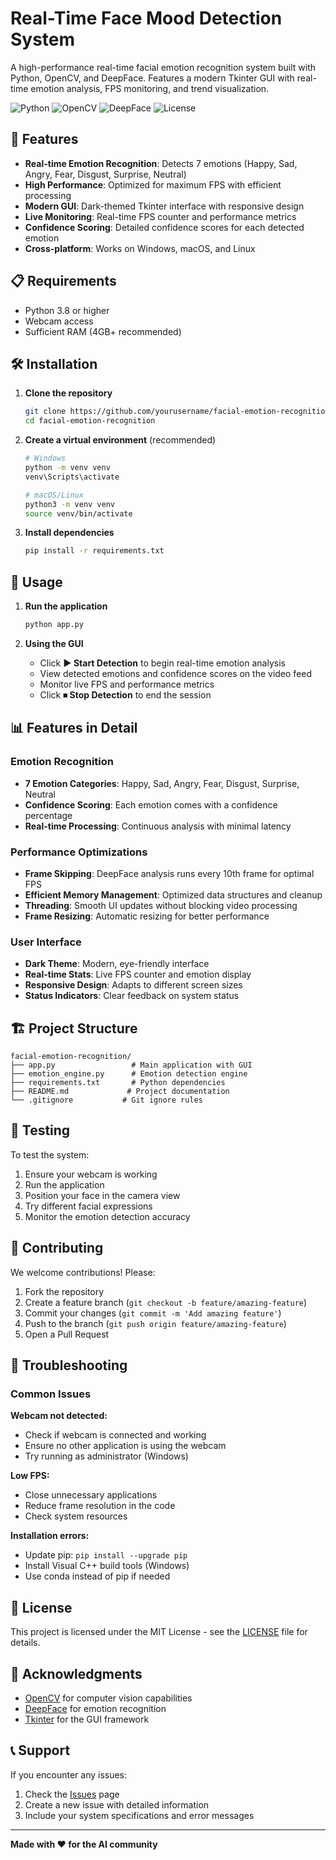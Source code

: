 # Real-Time Face Mood Detection System

A high-performance real-time facial emotion recognition system built with Python, OpenCV, and DeepFace. Features a modern Tkinter GUI with real-time emotion analysis, FPS monitoring, and trend visualization.

![Python](https://img.shields.io/badge/Python-3.8+-blue.svg)
![OpenCV](https://img.shields.io/badge/OpenCV-4.8+-green.svg)
![DeepFace](https://img.shields.io/badge/DeepFace-0.0.79+-orange.svg)
![License](https://img.shields.io/badge/License-MIT-yellow.svg)

## 🚀 Features

- **Real-time Emotion Recognition**: Detects 7 emotions (Happy, Sad, Angry, Fear, Disgust, Surprise, Neutral)
- **High Performance**: Optimized for maximum FPS with efficient processing
- **Modern GUI**: Dark-themed Tkinter interface with responsive design
- **Live Monitoring**: Real-time FPS counter and performance metrics
- **Confidence Scoring**: Detailed confidence scores for each detected emotion
- **Cross-platform**: Works on Windows, macOS, and Linux

## 📋 Requirements

- Python 3.8 or higher
- Webcam access
- Sufficient RAM (4GB+ recommended)

## 🛠️ Installation

1. **Clone the repository**
   ```bash
   git clone https://github.com/yourusername/facial-emotion-recognition.git
   cd facial-emotion-recognition
   ```

2. **Create a virtual environment** (recommended)
   ```bash
   # Windows
   python -m venv venv
   venv\Scripts\activate

   # macOS/Linux
   python3 -m venv venv
   source venv/bin/activate
   ```

3. **Install dependencies**
   ```bash
   pip install -r requirements.txt
   ```

## 🎯 Usage

1. **Run the application**
   ```bash
   python app.py
   ```

2. **Using the GUI**
   - Click **▶ Start Detection** to begin real-time emotion analysis
   - View detected emotions and confidence scores on the video feed
   - Monitor live FPS and performance metrics
   - Click **⏹ Stop Detection** to end the session

## 📊 Features in Detail

### Emotion Recognition
- **7 Emotion Categories**: Happy, Sad, Angry, Fear, Disgust, Surprise, Neutral
- **Confidence Scoring**: Each emotion comes with a confidence percentage
- **Real-time Processing**: Continuous analysis with minimal latency

### Performance Optimizations
- **Frame Skipping**: DeepFace analysis runs every 10th frame for optimal FPS
- **Efficient Memory Management**: Optimized data structures and cleanup
- **Threading**: Smooth UI updates without blocking video processing
- **Frame Resizing**: Automatic resizing for better performance

### User Interface
- **Dark Theme**: Modern, eye-friendly interface
- **Real-time Stats**: Live FPS counter and emotion display
- **Responsive Design**: Adapts to different screen sizes
- **Status Indicators**: Clear feedback on system status

## 🏗️ Project Structure

```
facial-emotion-recognition/
├── app.py                 # Main application with GUI
├── emotion_engine.py      # Emotion detection engine
├── requirements.txt       # Python dependencies
├── README.md             # Project documentation
└── .gitignore           # Git ignore rules
```

## 🧪 Testing

To test the system:

1. Ensure your webcam is working
2. Run the application
3. Position your face in the camera view
4. Try different facial expressions
5. Monitor the emotion detection accuracy

## 🤝 Contributing

We welcome contributions! Please:

1. Fork the repository
2. Create a feature branch (`git checkout -b feature/amazing-feature`)
3. Commit your changes (`git commit -m 'Add amazing feature'`)
4. Push to the branch (`git push origin feature/amazing-feature`)
5. Open a Pull Request

## 🐛 Troubleshooting

### Common Issues

**Webcam not detected:**
- Check if webcam is connected and working
- Ensure no other application is using the webcam
- Try running as administrator (Windows)

**Low FPS:**
- Close unnecessary applications
- Reduce frame resolution in the code
- Check system resources

**Installation errors:**
- Update pip: `pip install --upgrade pip`
- Install Visual C++ build tools (Windows)
- Use conda instead of pip if needed

## 📄 License

This project is licensed under the MIT License - see the [LICENSE](LICENSE) file for details.

## 🙏 Acknowledgments

- [OpenCV](https://opencv.org/) for computer vision capabilities
- [DeepFace](https://github.com/serengil/deepface) for emotion recognition
- [Tkinter](https://docs.python.org/3/library/tkinter.html) for the GUI framework

## 📞 Support

If you encounter any issues:
1. Check the [Issues](https://github.com/yourusername/facial-emotion-recognition/issues) page
2. Create a new issue with detailed information
3. Include your system specifications and error messages

---

**Made with ❤️ for the AI community** 